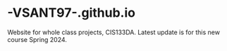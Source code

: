 # -VSANT97-.github.io
Website for whole class projects, CIS133DA. Latest update is for this new course Spring 2024.
